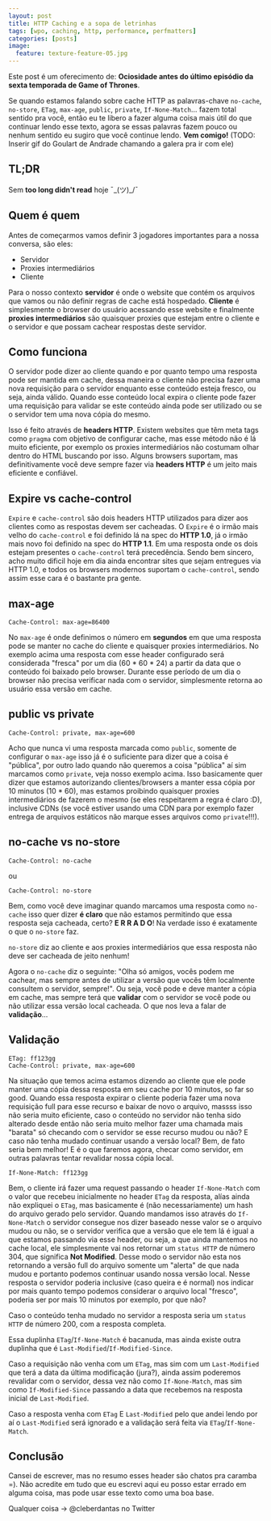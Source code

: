```yaml
---
layout: post
title: HTTP Caching e a sopa de letrinhas
tags: [wpo, caching, http, performance, perfmatters]
categories: [posts]
image:
  feature: texture-feature-05.jpg
---
```


Este post é um oferecimento de: **Ociosidade antes do último episódio da sexta temporada de Game of Thrones**.

Se quando estamos falando sobre cache HTTP as palavras-chave `no-cache`, `no-store`, `ETag`, `max-age`, `public`, `private`, `If-None-Match`... fazem total sentido pra você, então eu te libero a fazer alguma coisa mais útil do que continuar lendo esse texto, agora se essas palavras fazem pouco ou nenhum sentido eu sugiro que você continue lendo. **Vem comigo!** (TODO: Inserir gif do Goulart de Andrade chamando a galera pra ir com ele)

## TL;DR
Sem **too long didn't read** hoje ¯\_(ツ)_/¯

## Quem é quem
Antes de começarmos vamos definir 3 jogadores importantes para a nossa conversa, são eles:

* Servidor
* Proxies intermediários
* Cliente

Para o nosso contexto **servidor** é onde o website que contém os arquivos que vamos ou não definir regras de cache está hospedado. **Cliente** é simplesmente o browser do usuário acessando esse website e finalmente **proxies intermediários** são quaisquer proxies que estejam entre o cliente e o servidor e que possam cachear respostas deste servidor.

## Como funciona
O servidor pode dizer ao cliente quando e por quanto tempo uma resposta pode ser mantida em cache, dessa maneira o cliente não precisa fazer uma nova requisição para o servidor enquanto esse conteúdo esteja fresco, ou seja, ainda válido. Quando esse conteúdo local expira o cliente pode fazer uma requisição para validar se este conteúdo ainda pode ser utilizado ou se o servidor tem uma nova cópia do mesmo.

Isso é feito através de **headers HTTP**. Existem websites que têm meta tags como `pragma` com objetivo de configurar cache, mas esse método não é lá muito eficiente, por exemplo os proxies intermediários não costumam olhar dentro do HTML buscando por isso. Alguns browsers suportam, mas definitivamente você deve sempre fazer via **headers HTTP** é um jeito mais eficiente e confiável.

## Expire vs cache-control
`Expire` e `cache-control` são dois headers HTTP utilizados para dizer aos clientes como as respostas devem ser cacheadas. O `Expire` é o irmão mais velho do `cache-control` e foi definido lá na spec do **HTTP 1.0**, já o irmão mais novo foi definido na spec do **HTTP 1.1**. Em uma resposta onde os dois estejam presentes o `cache-control` terá precedência. Sendo bem sincero, acho muito dificil hoje em dia ainda encontrar sites que sejam entregues via HTTP 1.0, e todos os browsers modernos suportam o `cache-control`, sendo assim esse cara é o bastante pra gente.


## max-age
```
Cache-Control: max-age=86400
```

No `max-age` é onde definimos o número em **segundos** em que uma resposta pode se manter no cache do cliente e quaisquer proxies intermediários. No exemplo acima uma resposta com esse header configurado será considerada "fresca" por um dia (60 * 60 * 24) a partir da data que o conteúdo foi baixado pelo browser. Durante esse período de um dia o browser não precisa verificar nada com o servidor, simplesmente retorna ao usuário essa versão em cache.

## public vs private
```
Cache-Control: private, max-age=600
```

Acho que nunca vi uma resposta marcada como `public`, somente de configurar o `max-age` isso já é o suficiente para dizer que a coisa é "pública", por outro lado quando não queremos a coisa "pública" aí sim marcamos como `private`, veja nosso exemplo acima. Isso basicamente quer dizer que estamos autorizando clientes/browsers a manter essa cópia por 10 minutos (10 * 60), mas estamos proibindo quaisquer proxies intermediários de fazerem o mesmo (se eles respeitarem a regra é claro :D), inclusive CDNs (se você estiver usando uma CDN para por exemplo fazer entrega de arquivos estáticos não marque esses arquivos como `private`!!!).

## no-cache vs no-store
```
Cache-Control: no-cache
```

ou

```
Cache-Control: no-store
```

Bem, como você deve imaginar quando marcamos uma resposta como `no-cache` isso quer dizer **é claro** que não estamos permitindo que essa resposta seja cacheada, certo? **E R R A D O**! Na verdade isso é exatamente o que o `no-store` faz.

`no-store` diz ao cliente e aos proxies intermediários que essa resposta não deve ser cacheada de jeito nenhum!

Agora o `no-cache` diz o seguinte: "Olha só amigos, vocês podem me cachear, mas sempre antes de utilizar a versão que vocês têm localmente consultem o servidor, sempre!". Ou seja, você pode e deve manter a cópia em cache, mas sempre terá que **validar** com o servidor se você pode ou não utilizar essa versão local cacheada. O que nos leva a falar de **validação**...

## Validação
```
ETag: ff123gg
Cache-Control: private, max-age=600
```
Na situação que temos acima estamos dizendo ao cliente que ele pode manter uma cópia dessa resposta em seu cache por 10 minutos, so far so good. Quando essa resposta expirar o cliente poderia fazer uma nova requisição full para esse recurso e baixar de novo o arquivo, massss isso não seria muito eficiente, caso o conteúdo no servidor não tenha sido alterado desde então não seria muito melhor fazer uma chamada mais "barata" só checando com o servidor se esse recurso mudou ou não? E caso não tenha mudado continuar usando a versão local? Bem, de fato seria bem melhor! E é o que faremos agora, checar como servidor, em outras palavras tentar revalidar nossa cópia local.


```
If-None-Match: ff123gg
```

Bem, o cliente irá fazer uma request passando o header `If-None-Match` com o valor que recebeu inicialmente no header `ETag` da resposta, alías ainda não expliquei o `ETag`, mas basicamente é (não necessariamente) um hash do arquivo gerado pelo servidor. Quando mandamos isso através do `If-None-Match` o servidor consegue nos dizer baseado nesse valor se o arquivo mudou ou não, se o servidor verifica que a versão que ele tem lá é igual a que estamos passando via esse header, ou seja, a que ainda mantemos no cache local, ele simplesmente vai nos retornar um `status HTTP` de número 304, que significa **Not Modified**. Desse modo o servidor não esta nos retornando a versão full do arquivo somente um "alerta" de que nada mudou e portanto podemos continuar usando nossa versão local. Nesse resposta o servidor poderia inclusive (caso queira e é normal) nos indicar por mais quanto tempo podemos considerar o arquivo local "fresco", poderia ser por mais 10 minutos por exemplo, por que não?

Caso o conteúdo tenha mudado no servidor a resposta seria um `status HTTP` de número 200, com a resposta completa.

Essa duplinha `ETag`/`If-None-Match` é bacanuda, mas ainda existe outra duplinha que é `Last-Modified`/`If-Modified-Since`.

Caso a requisição não venha com um `ETag`, mas sim com um `Last-Modified` que terá a data da última modificação (jura?), ainda assim poderemos revalidar com o servidor, dessa vez não como `If-None-Match`, mas sim como `If-Modified-Since` passando a data que recebemos na resposta inicial de `Last-Modified`.

Caso a resposta venha com `ETag` E `Last-Modified` pelo que andei lendo por aí o `Last-Modified` será ignorado e a validação será feita via `ETag`/`If-None-Match`.

## Conclusão
Cansei de escrever, mas no resumo esses header são chatos pra caramba =). Não acredite em tudo que eu escrevi aqui eu posso estar errado em alguma coisa, mas pode usar esse texto como uma boa base.

Qualquer coisa -> @cleberdantas no Twitter

